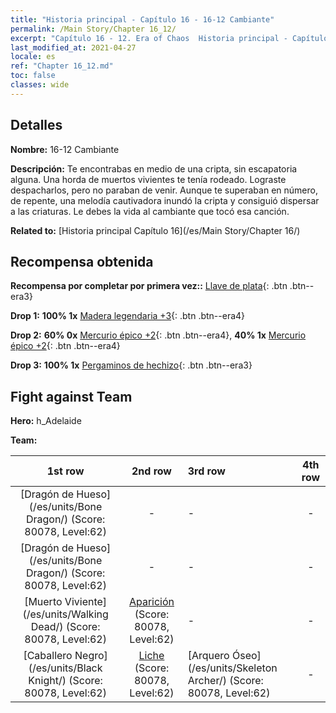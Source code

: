 ```yaml
---
title: "Historia principal - Capítulo 16 - 16-12 Cambiante"
permalink: /Main Story/Chapter 16_12/
excerpt: "Capítulo 16 - 12. Era of Chaos  Historia principal - Capítulo 16_12. 16-12 Cambiante"
last_modified_at: 2021-04-27
locale: es
ref: "Chapter 16_12.md"
toc: false
classes: wide
---
```


## Detalles

 **Nombre:** 16-12 Cambiante

 **Descripción:** Te encontrabas en medio de una cripta, sin escapatoria alguna. Una horda de muertos vivientes te tenía rodeado. Lograste despacharlos, pero no paraban de venir. Aunque te superaban en número, de repente, una melodía cautivadora inundó la cripta y consiguió dispersar a las criaturas. Le debes la vida al cambiante que tocó esa canción.

 **Related to:** [Historia principal Capítulo 16](/es/Main Story/Chapter 16/)

## Recompensa obtenida

 **Recompensa por completar por primera vez::** [Llave de plata](/ItemsES/con_693/){: .btn .btn--era3}

 **Drop 1:** **100% 1x** [Madera legendaria +3](/ItemsES/mat_55/){: .btn .btn--era4}

 **Drop 2:** **60% 0x** [Mercurio épico +2](/ItemsES/mat_49/){: .btn .btn--era4}, **40% 1x** [Mercurio épico +2](/ItemsES/mat_49/){: .btn .btn--era4}

 **Drop 3:** **100% 1x** [Pergaminos de hechizo](/ItemsES/con_694/){: .btn .btn--era3}


## Fight against Team
 **Hero:** h_Adelaide

 **Team:**


  | 1st row | 2nd row | 3rd row | 4th row |
  |:----:|:----:|:----|:----:|
  | [Dragón de Hueso](/es/units/Bone Dragon/) (Score: 80078, Level:62)  | - | - | - |
  | [Dragón de Hueso](/es/units/Bone Dragon/) (Score: 80078, Level:62)  | - | - | - |
  | [Muerto Viviente](/es/units/Walking Dead/) (Score: 80078, Level:62)  | [Aparición](/es/units/Wight/) (Score: 80078, Level:62)  | - | - |
  | [Caballero Negro](/es/units/Black Knight/) (Score: 80078, Level:62)  | [Liche](/es/units/Lich/) (Score: 80078, Level:62)  | [Arquero Óseo](/es/units/Skeleton Archer/) (Score: 80078, Level:62)  | - |


